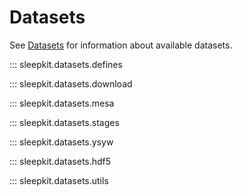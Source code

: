 # Datasets

See [Datasets](../datasets.md) for information about available datasets.


::: sleepkit.datasets.defines

::: sleepkit.datasets.download

::: sleepkit.datasets.mesa

::: sleepkit.datasets.stages

::: sleepkit.datasets.ysyw

::: sleepkit.datasets.hdf5

::: sleepkit.datasets.utils
